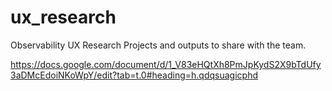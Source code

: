 # ux_research
Observability UX Research Projects and outputs to share with the team.

https://docs.google.com/document/d/1_V83eHQtXh8PmJpKydS2X9bTdUfy3aDMcEdoiNKoWpY/edit?tab=t.0#heading=h.qdqsuagicphd
